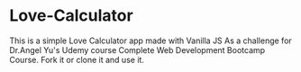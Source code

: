 # Love-Calculator
This is a simple Love Calculator app made with Vanilla JS
As a challenge for Dr.Angel Yu's Udemy course Complete Web Development Bootcamp Course.
Fork it or clone it and use it.
